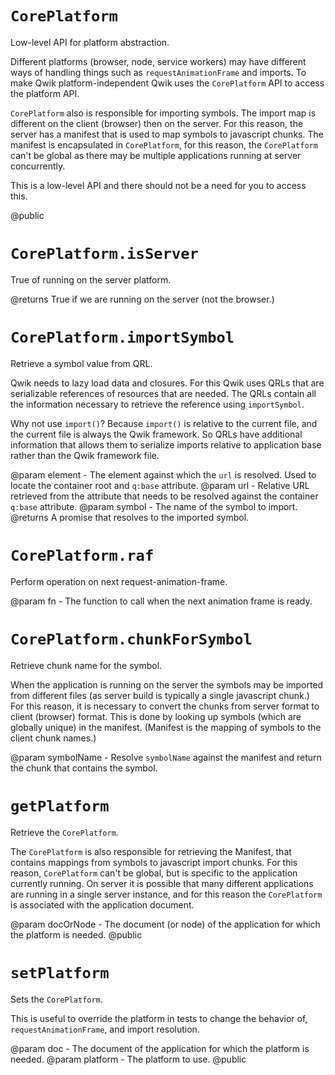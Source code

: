 # `CorePlatform`

Low-level API for platform abstraction.

Different platforms (browser, node, service workers) may have different ways of handling things such as `requestAnimationFrame` and imports. To make Qwik platform-independent Qwik uses the `CorePlatform` API to access the platform API.

`CorePlatform` also is responsible for importing symbols. The import map is different on the client (browser) then on the server. For this reason, the server has a manifest that is used to map symbols to javascript chunks. The manifest is encapsulated in `CorePlatform`, for this reason, the `CorePlatform` can't be global as there may be multiple applications running at server concurrently.

This is a low-level API and there should not be a need for you to access this.

@public

# `CorePlatform.isServer`

True of running on the server platform.

@returns True if we are running on the server (not the browser.)

# `CorePlatform.importSymbol`

Retrieve a symbol value from QRL.

Qwik needs to lazy load data and closures. For this Qwik uses QRLs that are serializable references of resources that are needed. The QRLs contain all the information necessary to retrieve the reference using `importSymbol`.

Why not use `import()`? Because `import()` is relative to the current file, and the current file is always the Qwik framework. So QRLs have additional information that allows them to serialize imports relative to application base rather than the Qwik framework file.

@param element - The element against which the `url` is resolved. Used to locate the container root and `q:base` attribute.
@param url - Relative URL retrieved from the attribute that needs to be resolved against the container `q:base` attribute.
@param symbol - The name of the symbol to import.
@returns A promise that resolves to the imported symbol.

# `CorePlatform.raf`

Perform operation on next request-animation-frame.

@param fn - The function to call when the next animation frame is ready.

# `CorePlatform.chunkForSymbol`

Retrieve chunk name for the symbol.

When the application is running on the server the symbols may be imported from different files (as server build is typically a single javascript chunk.) For this reason, it is necessary to convert the chunks from server format to client (browser) format. This is done by looking up symbols (which are globally unique) in the manifest. (Manifest is the mapping of symbols to the client chunk names.)

@param symbolName - Resolve `symbolName` against the manifest and return the chunk that contains the symbol.

# `getPlatform`

Retrieve the `CorePlatform`.

The `CorePlatform` is also responsible for retrieving the Manifest, that contains mappings from symbols to javascript import chunks. For this reason, `CorePlatform` can't be global, but is specific to the application currently running. On server it is possible that many different applications are running in a single server instance, and for this reason the `CorePlatform` is associated with the application document.

@param docOrNode - The document (or node) of the application for which the platform is needed.
@public

# `setPlatform`

Sets the `CorePlatform`.

This is useful to override the platform in tests to change the behavior of, `requestAnimationFrame`, and import resolution.

@param doc - The document of the application for which the platform is needed.
@param platform - The platform to use.
@public
